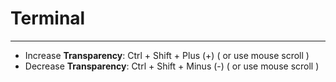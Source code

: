 # Terminal

---

- Increase **Transparency**: Ctrl + Shift + Plus (+) ( or use mouse scroll  )
- Decrease **Transparency**: Ctrl + Shift + Minus (-) ( or use mouse scroll  )
